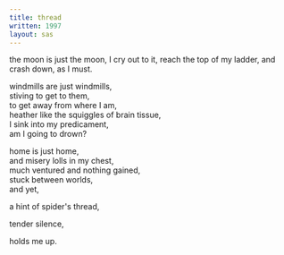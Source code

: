 ```yaml
---
title: thread
written: 1997
layout: sas
---
```


<div class="poem">
the moon is just the moon,   
I cry out to it, reach the top of my ladder,   
and crash down,   
as I must.   
  
windmills are just windmills,   
stiving to get to them,   
to get away from where I am,   
heather like the squiggles of brain tissue,   
I sink into my predicament,   
am I going to drown?   
  
home is just home,   
and misery lolls in my chest,   
much ventured and nothing gained,   
stuck between worlds,   
and yet,   
  
a hint of spider's thread,   
  
tender silence,   
  
holds me up. 
</div>
